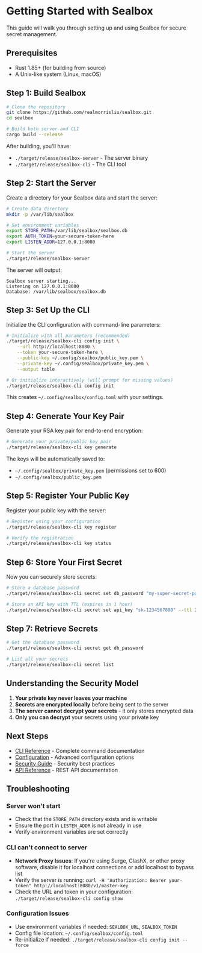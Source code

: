 # Getting Started with Sealbox

This guide will walk you through setting up and using Sealbox for secure secret management.

## Prerequisites

- Rust 1.85+ (for building from source)
- A Unix-like system (Linux, macOS)

## Step 1: Build Sealbox

```bash
# Clone the repository
git clone https://github.com/realmorrisliu/sealbox.git
cd sealbox

# Build both server and CLI
cargo build --release
```

After building, you'll have:
- `./target/release/sealbox-server` - The server binary
- `./target/release/sealbox-cli` - The CLI tool

## Step 2: Start the Server

Create a directory for your Sealbox data and start the server:

```bash
# Create data directory
mkdir -p /var/lib/sealbox

# Set environment variables
export STORE_PATH=/var/lib/sealbox/sealbox.db
export AUTH_TOKEN=your-secure-token-here
export LISTEN_ADDR=127.0.0.1:8080

# Start the server
./target/release/sealbox-server
```

The server will output:
```
Sealbox server starting...
Listening on 127.0.0.1:8080
Database: /var/lib/sealbox/sealbox.db
```

## Step 3: Set Up the CLI

Initialize the CLI configuration with command-line parameters:

```bash
# Initialize with all parameters (recommended)
./target/release/sealbox-cli config init \
    --url http://localhost:8080 \
    --token your-secure-token-here \
    --public-key ~/.config/sealbox/public_key.pem \
    --private-key ~/.config/sealbox/private_key.pem \
    --output table

# Or initialize interactively (will prompt for missing values)
./target/release/sealbox-cli config init
```

This creates `~/.config/sealbox/config.toml` with your settings.

## Step 4: Generate Your Key Pair

Generate your RSA key pair for end-to-end encryption:

```bash
# Generate your private/public key pair
./target/release/sealbox-cli key generate
```

The keys will be automatically saved to:
- `~/.config/sealbox/private_key.pem` (permissions set to 600)
- `~/.config/sealbox/public_key.pem`

## Step 5: Register Your Public Key

Register your public key with the server:

```bash
# Register using your configuration
./target/release/sealbox-cli key register

# Verify the registration
./target/release/sealbox-cli key status
```

## Step 6: Store Your First Secret

Now you can securely store secrets:

```bash
# Store a database password
./target/release/sealbox-cli secret set db_password "my-super-secret-password"

# Store an API key with TTL (expires in 1 hour)
./target/release/sealbox-cli secret set api_key "sk-1234567890" --ttl 3600
```

## Step 7: Retrieve Secrets

```bash
# Get the database password
./target/release/sealbox-cli secret get db_password

# List all your secrets
./target/release/sealbox-cli secret list
```

## Understanding the Security Model

1. **Your private key never leaves your machine**
2. **Secrets are encrypted locally** before being sent to the server
3. **The server cannot decrypt your secrets** - it only stores encrypted data
4. **Only you can decrypt** your secrets using your private key

## Next Steps

- [CLI Reference](cli-reference.md) - Complete command documentation
- [Configuration](configuration.md) - Advanced configuration options
- [Security Guide](security.md) - Security best practices
- [API Reference](api-reference.md) - REST API documentation

## Troubleshooting

### Server won't start
- Check that the `STORE_PATH` directory exists and is writable
- Ensure the port in `LISTEN_ADDR` is not already in use
- Verify environment variables are set correctly

### CLI can't connect to server
- **Network Proxy Issues**: If you're using Surge, ClashX, or other proxy software, disable it for localhost connections or add localhost to bypass list
- Verify the server is running: `curl -H "Authorization: Bearer your-token" http://localhost:8080/v1/master-key`
- Check the URL and token in your configuration: `./target/release/sealbox-cli config show`

### Configuration Issues
- Use environment variables if needed: `SEALBOX_URL`, `SEALBOX_TOKEN`
- Config file location: `~/.config/sealbox/config.toml`
- Re-initialize if needed: `./target/release/sealbox-cli config init --force`